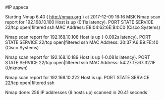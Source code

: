 #IP адреса <a name="99"></a>

Starting Nmap 6.40 ( http://nmap.org ) at 2017-12-09 16:16 MSK
Nmap scan report for 192.168.10.100
Host is up (0.11s latency).
PORT   STATE         SERVICE
22/tcp open|filtered ssh
MAC Address: E8:04:62:6E:B4:C0 (Cisco Systems)

Nmap scan report for 192.168.10.108
Host is up (-0.092s latency).
PORT   STATE         SERVICE
22/tcp open|filtered ssh
MAC Address: 30:37:A6:B9:FE:40 (Cisco Systems)

Nmap scan report for 192.168.10.189
Host is up (-0.081s latency).
PORT   STATE         SERVICE
22/tcp open|filtered ssh
MAC Address: 54:27:1E:67:32:1F (Unknown)

Nmap scan report for 192.168.10.222
Host is up.
PORT   STATE         SERVICE
22/tcp open|filtered ssh

Nmap done: 256 IP addresses (6 hosts up) scanned in 20.41 seconds
